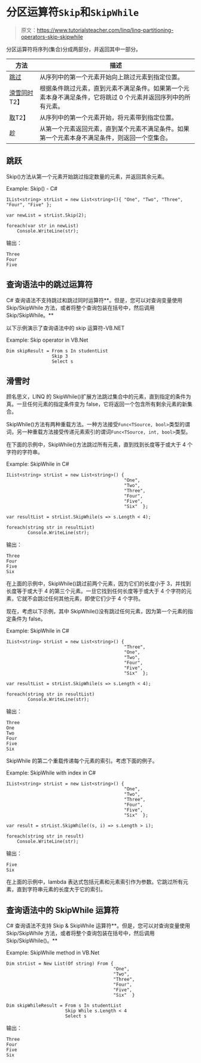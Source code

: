 # 分区运算符`Skip`和`SkipWhile`

> 原文：<https://www.tutorialsteacher.com/linq/linq-partitioning-operators-skip-skipwhile>

分区运算符将序列(集合)分成两部分，并返回其中一部分。

| 方法 | 描述 |
| --- | --- |
| [跳过](#skip) | 从序列中的第一个元素开始向上跳过元素到指定位置。 |
| [滑雪同时](#skipwhile)T2】 | 根据条件跳过元素，直到元素不满足条件。如果第一个元素本身不满足条件，它将跳过 0 个元素并返回序列中的所有元素。 |
| [取](/linq/linq-partitioning-operators-take-takewhile)T2】 | 从序列中的第一个元素开始，将元素带到指定位置。 |
| 趁 | 从第一个元素返回元素，直到某个元素不满足条件。如果第一个元素本身不满足条件，则返回一个空集合。 |

## 跳跃

Skip()方法从第一个元素开始跳过指定数量的元素，并返回其余元素。

Example: Skip() - C#

```
IList<string> strList = new List<string>(){ "One", "Two", "Three", "Four", "Five" };

var newList = strList.Skip(2);

foreach(var str in newList)
    Console.WriteLine(str);
```

输出：

```
Three
Four
Five
```

## 查询语法中的跳过运算符

C# 查询语法不支持跳过和跳过同时运算符**。但是，您可以对查询变量使用 Skip/SkipWhile 方法，或者将整个查询包装在括号中，然后调用 Skip/SkipWhile。**

以下示例演示了查询语法中的 skip 运算符-VB.NET

Example: Skip operator in VB.Net

```
Dim skipResult = From s In studentList
                 Skip 3
                 Select s
```

## 滑雪时

顾名思义，LINQ 的 SkipWhile()扩展方法跳过集合中的元素，直到指定的条件为真。一旦任何元素的指定条件变为 false，它将返回一个包含所有剩余元素的新集合。

SkipWhile()方法有两种重载方法。一种方法接受`Func<TSource, bool>`类型的谓词，另一种重载方法接受传递元素索引的谓词`Func<TSource, int, bool>`类型。

在下面的示例中，SkipWhile()方法跳过所有元素，直到找到长度等于或大于 4 个字符的字符串。

Example: SkipWhile in C#

```
IList<string> strList = new List<string>() { 
                                            "One", 
                                            "Two", 
                                            "Three", 
                                            "Four", 
                                            "Five", 
                                            "Six"  };

var resultList = strList.SkipWhile(s => s.Length < 4);

foreach(string str in resultList)
        Console.WriteLine(str);
```

输出：

```
Three
Four
Five
Six
```

在上面的示例中，SkipWhile()跳过前两个元素，因为它们的长度小于 3，并找到长度等于或大于 4 的第三个元素。一旦它找到任何长度等于或大于 4 个字符的元素，它就不会跳过任何其他元素，即使它们少于 4 个字符。

现在，考虑以下示例，其中 SkipWhile()没有跳过任何元素，因为第一个元素的指定条件为 false。

Example: SkipWhile in C#

```
IList<string> strList = new List<string>() { 
                                            "Three", 
                                            "One", 
                                            "Two", 
                                            "Four", 
                                            "Five", 
                                            "Six"  };

var resultList = strList.SkipWhile(s => s.Length < 4);

foreach(string str in resultList)
        Console.WriteLine(str);
```

输出：

```
Three
One
Two
Four
Five
Six
```

SkipWhile 的第二个重载传递每个元素的索引。考虑下面的例子。

Example: SkipWhile with index in C#

```
IList<string> strList = new List<string>() { 
                                            "One", 
                                            "Two", 
                                            "Three", 
                                            "Four", 
                                            "Five", 
                                            "Six"  };

var result = strList.SkipWhile((s, i) => s.Length > i);

foreach(string str in result)
    Console.WriteLine(str);
```

输出：

```
Five
Six
```

在上面的示例中，lambda 表达式包括元素和元素索引作为参数。它跳过所有元素，直到字符串元素的长度大于它的索引。

## 查询语法中的 SkipWhile 运算符

C# 查询语法不支持 Skip & SkipWhile 运算符**。但是，您可以对查询变量使用 Skip/SkipWhile 方法，或者将整个查询包装在括号中，然后调用 Skip/SkipWhile()。**

Example: SkipWhile method in VB.Net

```
Dim strList = New List(Of string) From {
                                        "One", 
                                        "Two", 
                                        "Three", 
                                        "Four", 
                                        "Five", 
                                        "Six"  }

Dim skipWhileResult = From s In studentList
                      Skip While s.Length < 4
                      Select s
```

输出：

```
Three
Four
Five
Six
```